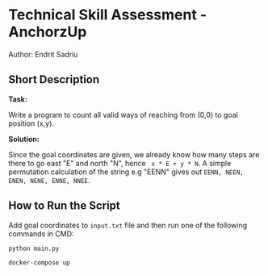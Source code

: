 # Technical Skill Assessment - AnchorzUp

Author: Endrit Sadriu

## Short Description

**Task:**

Write a program to count all valid ways of reaching from (0,0) to goal position (x,y).

**Solution:**

Since the goal coordinates are given, we already know how many steps are there to go east "E" and north "N", hence ``` x * E + y * N```. A simple permutation calculation of the string e.g "EENN" gives out ```EENN, NEEN, ENEN, NENE, ENNE, NNEE```.

## How to Run the Script

Add goal coordinates to ```input.txt``` file and then run one of the following commands in CMD:

```bash
python main.py
```
```bash
docker-compose up
```